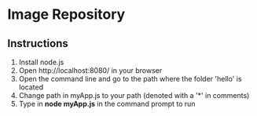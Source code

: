 # Image Repository
## Instructions
1. Install node.js
2. Open http://localhost:8080/ in your browser
3. Open the command line and go to the path where the folder 'hello' is located
4. Change path in myApp.js to your path (denoted with a '*' in comments)
5. Type in <b>node myApp.js</b> in the command prompt to run
